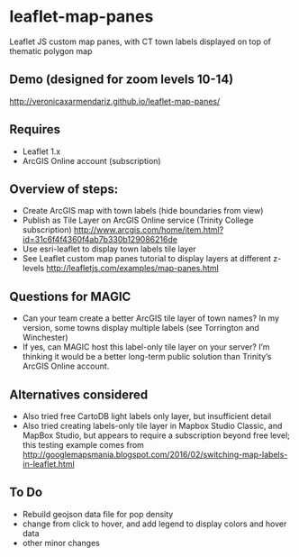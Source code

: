 # leaflet-map-panes
Leaflet JS custom map panes, with CT town labels displayed on top of thematic polygon map

## Demo (designed for zoom levels 10-14)
http://veronicaxarmendariz.github.io/leaflet-map-panes/

## Requires
- Leaflet 1.x
- ArcGIS Online account (subscription)

## Overview of steps:
- Create ArcGIS map with town labels (hide boundaries from view)
- Publish as Tile Layer on ArcGIS Online service (Trinity College subscription) http://www.arcgis.com/home/item.html?id=31c6f4f4360f4ab7b330b129086216de
- Use esri-leaflet to display town labels tile layer
- See Leaflet custom map panes tutorial to display layers at different z-levels http://leafletjs.com/examples/map-panes.html

## Questions for MAGIC
- Can your team create a better ArcGIS tile layer of town names? In my version, some towns display multiple labels (see Torrington and Winchester)
- If yes, can MAGIC host this label-only tile layer on your server? I’m thinking it would be a better long-term public solution than Trinity’s ArcGIS Online account.

## Alternatives considered
- Also tried free CartoDB light labels only layer, but insufficient detail
- Also tried creating labels-only tile layer in Mapbox Studio Classic, and MapBox Studio, but appears to require a subscription beyond free level; this testing example comes from http://googlemapsmania.blogspot.com/2016/02/switching-map-labels-in-leaflet.html

## To Do
- Rebuild geojson data file for pop density
- change from click to hover, and add legend to display colors and hover data
- other minor changes
